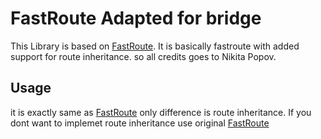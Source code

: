 FastRoute Adapted for bridge
=======================================

This Library is based on [FastRoute](http://https://github.com/nikic/FastRoute). It is basically fastroute with added support for route inheritance.
so all credits goes to Nikita Popov.

Usage
-----

it is exactly same as [FastRoute](http://https://github.com/nikic/FastRoute) only difference is route inheritance.
If you dont want to implemet route inheritance use original [FastRoute](http://https://github.com/nikic/FastRoute)
